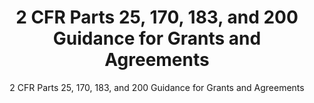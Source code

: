 ---
layout: resources-landing
title: "2 CFR Parts 25, 170, 183, and 200 Guidance for Grants and Agreements"
subtitle: "2 CFR Parts 25, 170, 183, and 200 Guidance for Grants and Agreements"
doc-link: ../assets/files/20200812-2-CFR-Revision-Redline_Final.pdf
filters: federal-financial-assistance guidance omb 2020
---